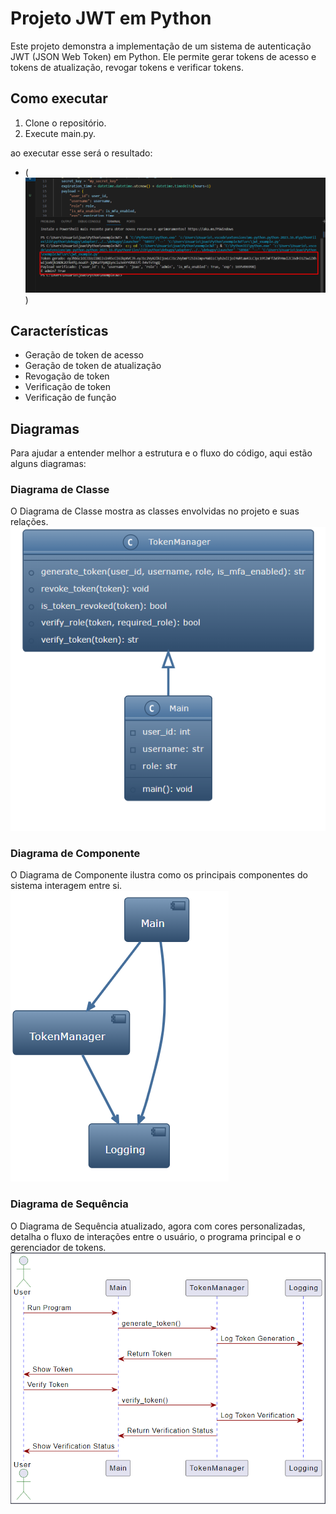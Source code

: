 # Projeto JWT em Python
Este projeto demonstra a implementação de um sistema de autenticação JWT (JSON Web Token) em Python. Ele permite gerar tokens de acesso e tokens de atualização, revogar tokens e verificar tokens.

## Como executar

1. Clone o repositório.
2. Execute main.py.

ao executar esse será o resultado:

- (![Alt text](Screenshot_1.png))

## Características
* Geração de token de acesso
* Geração de token de atualização
* Revogação de token
* Verificação de token
* Verificação de função

## Diagramas

Para ajudar a entender melhor a estrutura e o fluxo do código, aqui estão alguns diagramas:

### Diagrama de Classe
O Diagrama de Classe mostra as classes envolvidas no projeto e suas relações.
![Alt text](Screenshot_2.png)

### Diagrama de Componente
O Diagrama de Componente ilustra como os principais componentes do sistema interagem entre si.
![Alt text](Screenshot_3.png)

### Diagrama de Sequência
O Diagrama de Sequência atualizado, agora com cores personalizadas, detalha o fluxo de interações entre o usuário, o programa principal e o gerenciador de tokens.
![Alt text](Screenshot_4.png)
